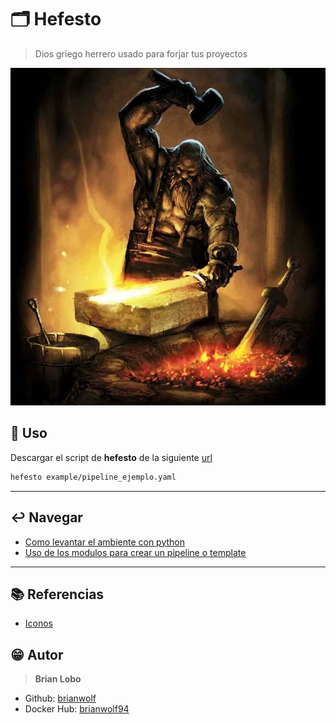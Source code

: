 # :card_index_dividers: Hefesto

> Dios griego herrero usado para forjar tus proyectos

![img](img/hefesto.jpg)


## :tada: Uso

Descargar el script de **hefesto** de la siguiente [url](https://github.com/brianwolf/project-hefesto/releases)

```bash
hefesto example/pipeline_ejemplo.yaml
```
---
## :leftwards_arrow_with_hook: Navegar

* [Como levantar el ambiente con python](docs/python.md)
* [Uso de los modulos para crear un pipeline o template](docs/modulos.md)

---

## :books: Referencias

* [Iconos](https://github.com/ikatyang/emoji-cheat-sheet/blob/master/README.md)

## :grin: Autor

> **Brian Lobo**

* Github: [brianwolf](https://github.com/brianwolf)
* Docker Hub:  [brianwolf94](https://hub.docker.com/u/brianwolf94)
